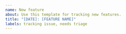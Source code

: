 ```yaml
---
name: New feature
about: Use this template for tracking new features.
title: "[DATE]: [FEATURE NAME]"
labels: tracking issue, needs triage
---
```

